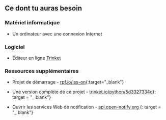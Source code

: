 ## Ce dont tu auras besoin

### Matériel informatique

+ Un ordinateur avec une connexion Internet

### Logiciel

+ Éditeur en ligne [Trinket](https://trinket.io/)

### Ressources supplémentaires

+ Projet de démarrage - [rpf.io/iss-on](http://rpf.io/iss-on){:target="_blank"}

+ Une version complète de ce projet - [trinket.io/python/5d3327334d](https://trinket.io/python/5d3327334d){: target = "_ blank"}

+ Ouvrir les services Web de notification - [ api.open-notify.org ](http://api.open-notify.org/) {: target = "_ blank"}